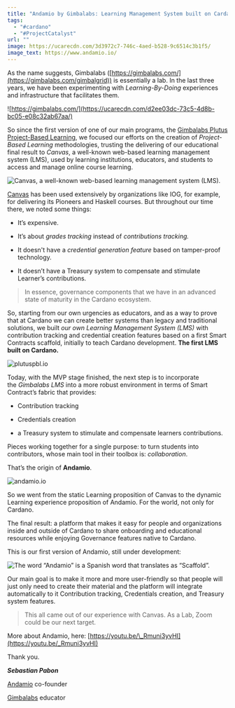 ```yaml
---
title: "Andamio by Gimbalabs: Learning Management System built on Cardano"
tags:
  - "#cardano"
  - "#ProjectCatalyst"
url: ""
image: https://ucarecdn.com/3d3972c7-746c-4aed-b528-9c6514c3b1f5/
image_text: https://www.andamio.io/
---
```


As the name suggests, Gimbalabs ([https://gimbalabs.com/](https://gimbalabs.com/gimbalgrid)) is essentially a lab. In the last three years, we have been experimenting with _Learning-By-Doing_ experiences and infrastructure that facilitates them.

  
![https://gimbalabs.com/](https://ucarecdn.com/d2ee03dc-73c5-4d8b-bc05-e08c32ab67aa/)

So since the first version of one of our main programs, the [Gimbalabs Plutus Project-Based Learning](https://plutuspbl.io/), we focused our efforts on the creation of _Project-Based Learning_ methodologies, trusting the delivering of our educational final result to _Canvas_, a well-known web-based learning management system (LMS), used by learning institutions, educators, and students to access and manage online course learning.

  
![Canvas, a well-known web-based learning management system (LMS).](https://ucarecdn.com/6d9f829e-e139-467c-8976-dbe561210385/)

[Canvas](https://www.canvas.net/) has been used extensively by organizations like IOG, for example, for delivering its Pioneers and Haskell courses. But throughout our time there, we noted some things:

*   It’s expensive.
    
*   It’s about _grades tracking_ instead of _contributions tracking._
    
*   It doesn't have a _credential generation feature_ based on tamper-proof technology.
    
*   It doesn’t have a Treasury system to compensate and stimulate Learner’s contributions.
    

> In essence, governance components that we have in an advanced state of maturity in the Cardano ecosystem.

So, starting from our own urgencies as educators, and as a way to prove that at Cardano we can create better systems than legacy and traditional solutions, we built _our own Learning Management System (LMS)_ with contribution tracking and credential creation features based on a first Smart Contracts scaffold, initially to teach Cardano development. **The first LMS built on Cardano.**

  
![plutuspbl.io](https://ucarecdn.com/31191032-d5fc-466d-b5df-4761ef57af08/)

Today, with the MVP stage finished, the next step is to incorporate the _Gimbalabs LMS_ into a more robust environment in terms of Smart Contract’s fabric that provides:

*   Contribution tracking
    
*   Credentials creation
    
*   a Treasury system to stimulate and compensate learners contributions.
    

Pieces working together for a single purpose: to turn students into contributors, whose main tool in their toolbox is: _collaboration_.

That’s the origin of **Andamio**.

  
![andamio.io](https://ucarecdn.com/3d3972c7-746c-4aed-b528-9c6514c3b1f5/)

So we went from the static Learning proposition of Canvas to the dynamic Learning experience proposition of Andamio. For the world, not only for Cardano.

The final result: a platform that makes it easy for people and organizations inside and outside of Cardano to share onboarding and educational resources while enjoying Governance features native to Cardano.

This is our first version of Andamio, still under development:

  
![The word “Andamio” is a Spanish word that translates as “Scaffold”.](https://ucarecdn.com/7cffbfc2-c1ec-4b72-9863-b48c7ec54496/)

Our main goal is to make it more and more user-friendly so that people will just only need to create their material and the platform will integrate automatically to it Contribution tracking, Credentials creation, and Treasury system features.

> This all came out of our experience with Canvas. As a Lab, Zoom could be our next target.

More about Andamio, here: [https://youtu.be/\_Rmuni3yvHI](https://youtu.be/_Rmuni3yvHI)

Thank you.

**_Sebastian Pabon_**

[Andamio](https://www.linkedin.com/company/andamio-platform/) co-founder

[Gimbalabs](https://www.linkedin.com/company/gimbalabs/) educator
